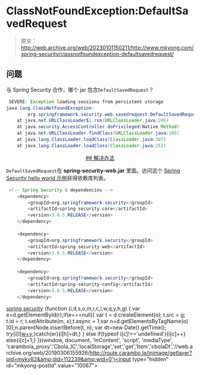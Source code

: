 # ClassNotFoundException:DefaultSavedRequest

> 原文：<http://web.archive.org/web/20230101150211/http://www.mkyong.com/spring-security/classnotfoundexception-defaultsavedrequest/>

## 问题

与 Spring Security 合作，哪个 jar 包含`DefaultSavedRequest`？

```java
 SEVERE: Exception loading sessions from persistent storage
java.lang.ClassNotFoundException: 
        org.springframework.security.web.savedrequest.DefaultSavedRequest
	at java.net.URLClassLoader$1.run(URLClassLoader.java:200)
	at java.security.AccessController.doPrivileged(Native Method)
	at java.net.URLClassLoader.findClass(URLClassLoader.java:188)
	at java.lang.ClassLoader.loadClass(ClassLoader.java:307)
	at java.lang.ClassLoader.loadClass(ClassLoader.java:252) 
```

 <ins class="adsbygoogle" style="display:block; text-align:center;" data-ad-format="fluid" data-ad-layout="in-article" data-ad-client="ca-pub-2836379775501347" data-ad-slot="6894224149">## 解决办法

`DefaultSavedRequest`在 **spring-security-web.jar** 里面。访问这个 [Spring Security hello world 示例](http://web.archive.org/web/20190306155926/http://www.mkyong.com/spring-security/spring-security-hello-world-example/)获得依赖库列表。

```java
 <!-- Spring Security & dependencies -->
	<dependency>
		<groupId>org.springframework.security</groupId>
		<artifactId>spring-security-core</artifactId>
		<version>3.0.5.RELEASE</version>
	</dependency>

	<dependency>
		<groupId>org.springframework.security</groupId>
		<artifactId>spring-security-web</artifactId>
		<version>3.0.5.RELEASE</version>
	</dependency>

	<dependency>
		<groupId>org.springframework.security</groupId>
		<artifactId>spring-security-config</artifactId>
		<version>3.0.5.RELEASE</version>
	</dependency> 
```

[spring security](http://web.archive.org/web/20190306155926/http://www.mkyong.com/tag/spring-security/)</ins>![](img/4f73078a83b999640928d24fa1f35165.png) (function (i,d,s,o,m,r,c,l,w,q,y,h,g) { var e=d.getElementById(r);if(e===null){ var t = d.createElement(o); t.src = g; t.id = r; t.setAttribute(m, s);t.async = 1;var n=d.getElementsByTagName(o)[0];n.parentNode.insertBefore(t, n); var dt=new Date().getTime(); try{i[l][w+y](h,i[l][q+y](h)+'&amp;'+dt);}catch(er){i[h]=dt;} } else if(typeof i[c]!=='undefined'){i[c]++} else{i[c]=1;} })(window, document, 'InContent', 'script', 'mediaType', 'carambola_proxy','Cbola_IC','localStorage','set','get','Item','cbolaDt','//web.archive.org/web/20190306155926/http://route.carambo.la/inimage/getlayer?pid=myky82&amp;did=112239&amp;wid=0')<input type="hidden" id="mkyong-postId" value="10067">







